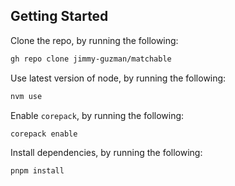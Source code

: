## Getting Started

Clone the repo, by running the following:

```bash
gh repo clone jimmy-guzman/matchable
```

Use latest version of node, by running the following:

```bash
nvm use
```

Enable `corepack`, by running the following:

```bash
corepack enable
```

Install dependencies, by running the following:

```bash
pnpm install
```
